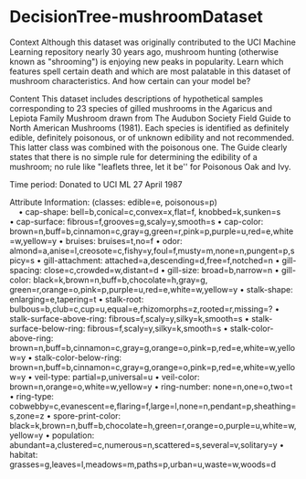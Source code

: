 # DecisionTree-mushroomDataset

Context
Although this dataset was originally contributed to the UCI Machine Learning repository nearly 30 years ago, mushroom hunting (otherwise known as "shrooming") is enjoying new peaks in popularity. Learn which features spell certain death and which are most palatable in this dataset of mushroom characteristics. And how certain can your model be?

Content
This dataset includes descriptions of hypothetical samples corresponding to 23 species of gilled mushrooms in the Agaricus and Lepiota Family Mushroom drawn from The Audubon Society Field Guide to North American Mushrooms (1981). Each species is identified as definitely edible, definitely poisonous, or of unknown edibility and not recommended. This latter class was combined with the poisonous one. The Guide clearly states that there is no simple rule for determining the edibility of a mushroom; no rule like "leaflets three, let it be'' for Poisonous Oak and Ivy.

Time period: Donated to UCI ML 27 April 1987

Attribute Information: (classes: edible=e, poisonous=p) <br />
&nbsp;&nbsp;&nbsp;&nbsp;• cap-shape: bell=b,conical=c,convex=x,flat=f, knobbed=k,sunken=s <br />
  • cap-surface: fibrous=f,grooves=g,scaly=y,smooth=s
  • cap-color: brown=n,buff=b,cinnamon=c,gray=g,green=r,pink=p,purple=u,red=e,white=w,yellow=y
  • bruises: bruises=t,no=f
  • odor: almond=a,anise=l,creosote=c,fishy=y,foul=f,musty=m,none=n,pungent=p,spicy=s
  • gill-attachment: attached=a,descending=d,free=f,notched=n
  • gill-spacing: close=c,crowded=w,distant=d
  • gill-size: broad=b,narrow=n
  • gill-color: black=k,brown=n,buff=b,chocolate=h,gray=g, green=r,orange=o,pink=p,purple=u,red=e,white=w,yellow=y
  • stalk-shape: enlarging=e,tapering=t
  • stalk-root: bulbous=b,club=c,cup=u,equal=e,rhizomorphs=z,rooted=r,missing=?
  • stalk-surface-above-ring: fibrous=f,scaly=y,silky=k,smooth=s
  • stalk-surface-below-ring: fibrous=f,scaly=y,silky=k,smooth=s
  • stalk-color-above-ring: brown=n,buff=b,cinnamon=c,gray=g,orange=o,pink=p,red=e,white=w,yellow=y
  • stalk-color-below-ring: brown=n,buff=b,cinnamon=c,gray=g,orange=o,pink=p,red=e,white=w,yellow=y
  • veil-type: partial=p,universal=u
  • veil-color: brown=n,orange=o,white=w,yellow=y
  • ring-number: none=n,one=o,two=t
  • ring-type: cobwebby=c,evanescent=e,flaring=f,large=l,none=n,pendant=p,sheathing=s,zone=z
  • spore-print-color: black=k,brown=n,buff=b,chocolate=h,green=r,orange=o,purple=u,white=w,yellow=y
  • population: abundant=a,clustered=c,numerous=n,scattered=s,several=v,solitary=y
  • habitat: grasses=g,leaves=l,meadows=m,paths=p,urban=u,waste=w,woods=d
